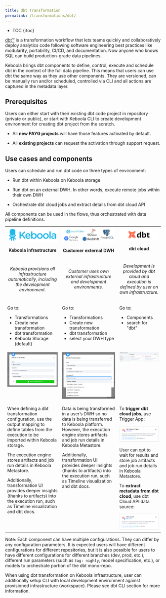 ```yaml
---
title: dbt Transformation
permalink: /transformations/dbt/
---
```


* TOC
{:toc}

[dbt™](https://www.getdbt.com/) is a transformation workflow that lets teams quickly and collaboratively deploy analytics code following software engineering best practices like modularity, portability, CI/CD, and documentation. 
Now anyone who knows SQL can build production-grade data pipelines.

Keboola brings dbt components to define, control, execute and schedule dbt in the context of the full data pipeline. This means that users can use dbt the same way as they use other components. They are versioned, can be manually run and/or scheduled, controlled via CLI and all actions are captured in the metadata layer.

## Prerequisites

Users can either start with their existing dbt code project in repository (private or public), or start with Keboola CLI to create development environment for creating dbt project from the scratch.

*   All **new PAYG projects** will have those features activated by default.

*   All **existing projects** can request the activation through support request.


## Use cases and components

Users can schedule and run dbt code on three types of environment:

*   Run dbt within Keboola on Keboola storage

*   Run dbt on an external DWH. In other words, execute remote jobs within their own DWH

*   Orchestrate dbt cloud jobs and extract details from dbt cloud API


All components can be used in the flows, thus orchestrated with data pipeline definitions.

<table data-layout="wide">
<tbody>
<tr>
    <th>
        <span>
            <img loading="lazy" src="imgs/table-keboola.png" width="226px" alt="keboola">
        </span>
        <p style="text-align: center;">
            <strong>Keboola infrastructure</strong>
        </p>
    </th>
    <th>
        <span>
            <img loading="lazy" src="imgs/table-remote.png" width="226px" alt="remote warehouse">
        </span>
        <p style="text-align: center;">
            <strong>Customer external DWH</strong>
        </p>
    </th>
    <th>
        <span>
            <img loading="lazy" src="imgs/table-dbt.png" width="226px" alt="dbt">
        </span>
        <p style="text-align: center;">
            <strong>dbt cloud</strong>
        </p>
    </th>
</tr>
<tr>
    <td>
        <p style="text-align: center;">
            <em>Keboola provisions all infrastructure automatically, including the development environment.</em>
        </p>
    </td>
    <td>
        <p style="text-align: center;">
            <em>Customer uses own external infrastructure and development environments.</em>
        </p>
    </td>
    <td class="confluenceTd">
        <p style="text-align: center;">
            <em>Development is provided by dbt cloud and execution is defined by user on own infrastructure.</em>
        </p>
    </td>
</tr>
<tr>
    <td style="vertical-align: top !important;">
        <p>Go to:</p>
        <ul>
            <li>Transformations</li>
            <li>Create new transformation</li>
            <li>dbt transformation</li>
            <li>Keboola Storage (default)</li>
        </ul>  
    </td>
    <td style="vertical-align: top !important;">
        <p>Go to:</p>
        <ul>
            <li>Transformations</li>
            <li>Create new transformation</li>
            <li>dbt transformation</li>
            <li>select your DWH type</li>
        </ul> 
    </td>
    <td style="vertical-align: top !important;">
        <p>Go to:</p>
        <ul>
            <li>Components</li>
            <li>search for "dbt"</li> 
        </ul>  
    </td> 
</tr>
<tr>
    <td style="vertical-align: top !important;">
        <img width="226px" loading="lazy" src="imgs/table-dbt-transformation.png" alt="dbt transformation" />
    </td>
    <td style="vertical-align: top !important;">
        <span>
            <img width="226px" loading="lazy" src="imgs/table-dbt-transformation-remote.png" alt="dbt transformation - remote" />
        </span>
    </td>
    <td style="vertical-align: top !important;">
        <span>
            <img width="226px" loading="lazy" src="imgs/table-dbt-components.png" alt="dbt components" />
        </span>
    </td>
</tr>
<tr>
    <td style="vertical-align: top !important;">
        <p>When defining a dbt transformation configuration, use the output mapping to define tables from the execution to be imported within Keboola storage.</p>
        <p>The execution engine stores artifacts and job run details in Keboola Metastore.</p>
        <p>Additionally, transformation UI provides deeper insights (thanks to artifacts) into the execution run, such as Timeline visualization and dbt docs.</p>
    </td>
    <td style="vertical-align: top !important;">
        <p>Data is being transformed in a user’s DWH so no data is being transferred to Keboola platform. However, the execution engine stores artifacts and job run details in Keboola Metastore.</p>
        <p>Additionally, transformation UI provides deeper insights (thanks to artifacts) into the execution run, such as Timeline visualization and dbt docs.</p>
    </td>
    <td style="vertical-align: top !important;">
        <p>To <strong>trigger dbt cloud jobs</strong>, use Trigger App:</p>
        <img alt="dbt Cloud Trigger app" loading="lazy" src="imgs/table-dbt-components-trigger.png" width="226px">
        <p>User can opt to wait for results and store job artifacts and job run details in Keboola Metastore.</p>
        <p>To <strong>extract metadata from dbt cloud</strong>, use dbt Cloud API data source:</p>
        <img loading="lazy" src="imgs/table-dbt-components-cloud-api-ex.png" alt="dbt Cloud API extractor" width="226px">
    </td>
</tr>
</tbody>
</table>

Note: Each component can have multiple configurations. They can differ by any configuration parameters. It is expected users will have different configurations for different repositories, but it is also possible for users to have different configurations for different branches (dev, prod, etc.), different run parameters (such as `tag: nighly`, model specification, etc.), or models to orchestrate portion of the dbt mono-repo.

When using dbt transformation on Keboola infrastructure, user can additionally setup CLI with local development environment against provisioned infrastructure (workspace). Please see dbt CLI section for more information.
